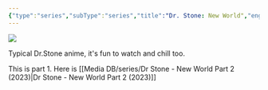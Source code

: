 ```yaml
---
{"type":"series","subType":"series","title":"Dr. Stone: New World","englishTitle":"Dr. Stone: New World","year":2023,"dataSource":"MALAPI","url":"https://myanimelist.net/anime/48549/Dr_Stone__New_World","id":48549,"genres":["Adventure","Comedy","Sci-Fi"],"studios":["TMS Entertainment"],"episodes":11,"duration":"24 min per ep","onlineRating":8.35,"actors":null,"image":"https://cdn.myanimelist.net/images/anime/1255/135158.jpg","released":true,"streamingServices":["Crunchyroll","Funimation","Netflix","Ani-One Asia"],"airing":true,"airedFrom":"06/04/2023","airedTo":"01/01/1970","watched":false,"lastWatched":"","personalRating":0,"tags":["mediaDB/tv/series"],"dg-publish":true,"status":"watched","permalink":"/media-db/series/dr-stone-new-world-2023/","dgPassFrontmatter":true,"noteIcon":"1","created":"2023-11-14T21:08:36.076+05:30","updated":"2023-12-15T03:50:04.565+05:30"}
---
```


<img src="https://cdn.myanimelist.net/images/anime/1255/135158.jpg">

Typical Dr.Stone anime, it's fun to watch and chill too.

This is part 1. Here is [[Media DB/series/Dr Stone - New World Part 2 (2023)\|Dr Stone - New World Part 2 (2023)]]